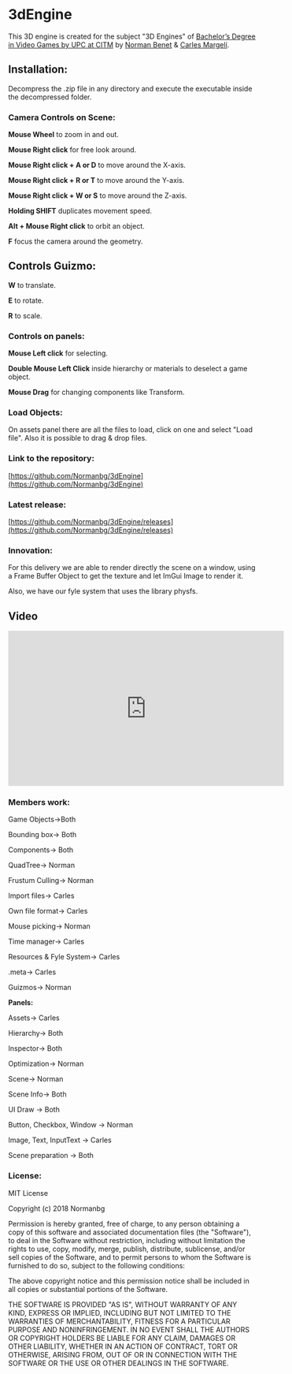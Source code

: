 ﻿
# 3dEngine
This 3D engine is created for the subject "3D Engines" of [Bachelor’s Degree in Video Games by UPC at CITM](https://www.citm.upc.edu/ing/estudis/graus-videojocs/) by [Norman Benet](https://github.com/Normanbg) & [Carles Margelí](https://github.com/Margeli).

## Installation:
Decompress the .zip file in any directory and execute the executable inside the decompressed folder.

### Camera Controls on Scene:

**Mouse Wheel** to zoom in and out.

**Mouse Right click** for free look around.

**Mouse Right click + A or D** to move around the X-axis.

**Mouse Right click + R or T** to move around the Y-axis.

**Mouse Right click + W or S** to move around the Z-axis.

**Holding SHIFT** duplicates movement speed.

**Alt + Mouse Right click** to orbit an object.

**F** focus the camera around the geometry.

## Controls Guizmo:
**W** to translate.

**E** to rotate.

**R** to scale.

### Controls on panels:

**Mouse Left click** for selecting.

**Double Mouse Left Click** inside hierarchy or materials to deselect a game object.

**Mouse Drag** for changing components like Transform.

### Load Objects:
On assets panel there are all the files to load, click on one and select "Load file". Also it is possible to drag & drop files.

### Link to the repository:
[https://github.com/Normanbg/3dEngine](https://github.com/Normanbg/3dEngine)

### Latest release:
[https://github.com/Normanbg/3dEngine/releases](https://github.com/Normanbg/3dEngine/releases)

### Innovation:
For this delivery we are able to render directly the scene on a window, using a Frame Buffer Object to get the texture and let ImGui Image to render it.

Also, we have our fyle system that uses the library physfs.


## Video

<iframe width="560" height="315" src="https://www.youtube.com/embed/2DGAjaIH5W8" frameborder="0" allow="accelerometer; autoplay; encrypted-media; gyroscope; picture-in-picture" allowfullscreen></iframe>

### Members work:
Game Objects->Both

Bounding box-> Both

Components-> Both

QuadTree-> Norman

Frustum Culling-> Norman

Import files-> Carles

Own file format-> Carles

Mouse picking-> Norman

Time manager-> Carles

Resources & Fyle System-> Carles

.meta-> Carles

Guizmos-> Norman

**Panels:**

Assets-> Carles

Hierarchy-> Both

Inspector-> Both

Optimization-> Norman

Scene-> Norman

Scene Info-> Both

UI Draw -> Both

Button, Checkbox, Window -> Norman

Image, Text, InputText -> Carles

Scene preparation -> Both

### License:
MIT License

Copyright (c) 2018 Normanbg

Permission is hereby granted, free of charge, to any person obtaining a copy
of this software and associated documentation files (the "Software"), to deal
in the Software without restriction, including without limitation the rights
to use, copy, modify, merge, publish, distribute, sublicense, and/or sell
copies of the Software, and to permit persons to whom the Software is
furnished to do so, subject to the following conditions:

The above copyright notice and this permission notice shall be included in all
copies or substantial portions of the Software.

THE SOFTWARE IS PROVIDED "AS IS", WITHOUT WARRANTY OF ANY KIND, EXPRESS OR
IMPLIED, INCLUDING BUT NOT LIMITED TO THE WARRANTIES OF MERCHANTABILITY,
FITNESS FOR A PARTICULAR PURPOSE AND NONINFRINGEMENT. IN NO EVENT SHALL THE
AUTHORS OR COPYRIGHT HOLDERS BE LIABLE FOR ANY CLAIM, DAMAGES OR OTHER
LIABILITY, WHETHER IN AN ACTION OF CONTRACT, TORT OR OTHERWISE, ARISING FROM,
OUT OF OR IN CONNECTION WITH THE SOFTWARE OR THE USE OR OTHER DEALINGS IN THE
SOFTWARE.

